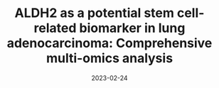 ---
title: "ALDH2 as a potential stem cell-related biomarker in lung adenocarcinoma: Comprehensive multi-omics analysis"
collection: publications
permalink: /publication/2023-02-24-ALDH2
date: 2023-02-24
venue: 'Computational and Structural Biotechnology Journal'
paperurl: 'https://doi.org/10.1016/j.csbj.2023.02.045'
citation: 'Tran T.O., Vo T.H., Lam L.H.T., & <b>Le N.Q.K.</b>. (2023). ALDH2 as a potential stem cell-related biomarker in lung adenocarcinoma: Comprehensive multi-omics analysis. <i>Computational and Structural Biotechnology Journal</i>, 21, 1921-1929.'
---